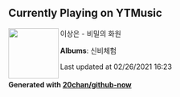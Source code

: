 ## Currently Playing on YTMusic

[<img align="left" width="100" src="https://lh3.googleusercontent.com/o7DkKtw_HEj6n0dnbnD-vE1AbbeGppRUAFjFh-jwqBdX01qyYSfTr_ye1JpO2dcUQoernJ3z-hCRvLL6_Q">](https://music.youtube.com/watch?v=hz6N5T9RCgQ)

이상은 - 비밀의 화원

**Albums**: 신비체험

Last updated at 02/26/2021 16:23

#### Generated with [20chan/github-now](https://github.com/20chan/github-now)


<!--
**20chan/20chan** is a ✨ _special_ ✨ repository because its `README.md` (this file) appears on your GitHub profile.

Here are some ideas to get you started:

- 🔭 I’m currently working on ...
- 🌱 I’m currently learning ...
- 👯 I’m looking to collaborate on ...
- 🤔 I’m looking for help with ...
- 💬 Ask me about ...
- 📫 How to reach me: ...
- 😄 Pronouns: ...
- ⚡ Fun fact: ...
-->
